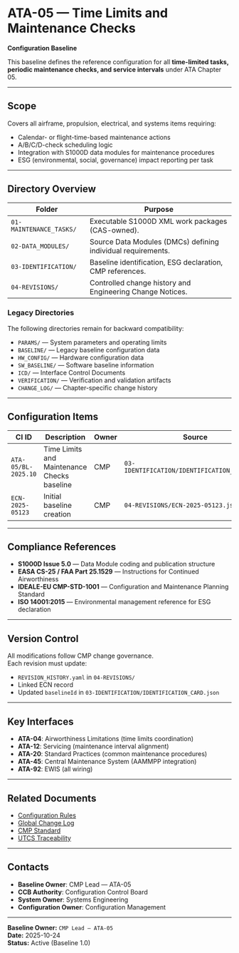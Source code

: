# ATA-05 — Time Limits and Maintenance Checks

**Configuration Baseline**

This baseline defines the reference configuration for all **time-limited tasks, periodic maintenance checks, and service intervals** under ATA Chapter 05.

---

## Scope
Covers all airframe, propulsion, electrical, and systems items requiring:
- Calendar- or flight-time-based maintenance actions  
- A/B/C/D-check scheduling logic  
- Integration with S1000D data modules for maintenance procedures  
- ESG (environmental, social, governance) impact reporting per task

---

## Directory Overview

| Folder | Purpose |
|---------|----------|
| `01-MAINTENANCE_TASKS/` | Executable S1000D XML work packages (CAS-owned). |
| `02-DATA_MODULES/` | Source Data Modules (DMCs) defining individual requirements. |
| `03-IDENTIFICATION/` | Baseline identification, ESG declaration, CMP references. |
| `04-REVISIONS/` | Controlled change history and Engineering Change Notices. |

### Legacy Directories
The following directories remain for backward compatibility:
- `PARAMS/` — System parameters and operating limits
- `BASELINE/` — Legacy baseline configuration data
- `HW_CONFIG/` — Hardware configuration data
- `SW_BASELINE/` — Software baseline information
- `ICD/` — Interface Control Documents
- `VERIFICATION/` — Verification and validation artifacts
- `CHANGE_LOG/` — Chapter-specific change history

---

## Configuration Items
| CI ID | Description | Owner | Source |
|-------|--------------|--------|---------|
| `ATA-05/BL-2025.10` | Time Limits and Maintenance Checks baseline | CMP | `03-IDENTIFICATION/IDENTIFICATION_CARD.json` |
| `ECN-2025-05123` | Initial baseline creation | CMP | `04-REVISIONS/ECN-2025-05123.json` |

---

## Compliance References
- **S1000D Issue 5.0** — Data Module coding and publication structure  
- **EASA CS-25 / FAA Part 25.1529** — Instructions for Continued Airworthiness  
- **IDEALE-EU CMP-STD-1001** — Configuration and Maintenance Planning Standard  
- **ISO 14001:2015** — Environmental management reference for ESG declaration

---

## Version Control
All modifications follow CMP change governance.  
Each revision must update:
- `REVISION_HISTORY.yaml` in `04-REVISIONS/`
- Linked ECN record
- Updated `baselineId` in `03-IDENTIFICATION/IDENTIFICATION_CARD.json`

---

## Key Interfaces

- **ATA-04**: Airworthiness Limitations (time limits coordination)
- **ATA-12**: Servicing (maintenance interval alignment)
- **ATA-20**: Standard Practices (common maintenance procedures)
- **ATA-45**: Central Maintenance System (AAMMPP integration)
- **ATA-92**: EWIS (all wiring)

---

## Related Documents

- [Configuration Rules](../00-COMMON/RULES.md)
- [Global Change Log](../00-COMMON/GLOBAL_CHANGE_LOG.csv)
- [CMP Standard](../../../../00-PROGRAM/CONFIG_MGMT/01-CM_PLAN.md)
- [UTCS Traceability](../../../../00-PROGRAM/CONFIG_MGMT/10-TRACEABILITY/UTCS/)

---

## Contacts

- **Baseline Owner**: CMP Lead — ATA-05
- **CCB Authority**: Configuration Control Board
- **System Owner**: Systems Engineering
- **Configuration Owner**: Configuration Management

---

**Baseline Owner:** `CMP Lead — ATA-05`  
**Date:** 2025-10-24  
**Status:** Active (Baseline 1.0)
